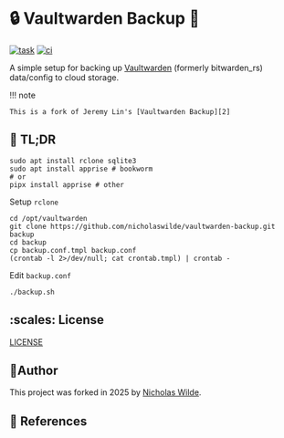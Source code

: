 # :lock: Vaultwarden Backup :floppy_disk:

[![task](https://img.shields.io/badge/Task-Enabled-brightgreen?style=for-the-badge&logo=task&logoColor=white)](https://taskfile.dev/#/)
[![ci](https://img.shields.io/github/actions/workflow/status/nicholaswilde/vaultwarden-backup/ci.yaml?label=ci&style=for-the-badge&branch=main)](https://github.com/nicholaswilde/vaultwarden-backup/actions/workflows/ci.yaml)

A simple setup for backing up [Vaultwarden][1] (formerly bitwarden_rs) data/config to cloud storage.

!!! note

    This is a fork of Jeremy Lin's [Vaultwarden Backup][2]

## :pushpin: TL;DR

```shell
sudo apt install rclone sqlite3
sudo apt install apprise # bookworm
# or
pipx install apprise # other
```

Setup `rclone`

```shell
cd /opt/vaultwarden
git clone https://github.com/nicholaswilde/vaultwarden-backup.git backup
cd backup
cp backup.conf.tmpl backup.conf
(crontab -l 2>/dev/null; cat crontab.tmpl) | crontab -
```

Edit `backup.conf`

```shell
./backup.sh
```

## :scales: License

​[LICENSE](./LICENSE)

## :pencil:​Author

​This project was forked in 2025 by [​Nicholas Wilde​][1].

## :link: References

[1]: <https://www.vaultwarden.net/>
[2]: <https://github.com/jjlin/vaultwarden-backup>
